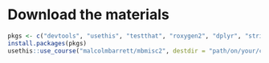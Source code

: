 
<!-- README.md is generated from README.Rmd. Please edit that file -->

# Download the materials

``` r
pkgs <- c("devtools", "usethis", "testthat", "roxygen2", "dplyr", "stringr", "tibble", "ggplot2")
install.packages(pkgs)
usethis::use_course("malcolmbarrett/mbmisc2", destdir = "path/on/your/computer")
```
